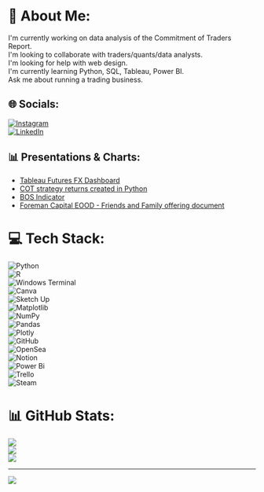 # 💫 About Me:
I'm currently working on data analysis of the Commitment of Traders Report.  
I'm looking to collaborate with traders/quants/data analysts.  
I'm looking for help with web design.  
I'm currently learning Python, SQL, Tableau, Power BI.  
Ask me about running a trading business.  

## 🌐 Socials:
[![Instagram](https://img.shields.io/badge/Instagram-%23E4405F.svg?logo=Instagram&logoColor=white)](https://instagram.com/joshua_carriere)  
[![LinkedIn](https://img.shields.io/badge/LinkedIn-%230077B5.svg?logo=linkedin&logoColor=white)](https://linkedin.com/in/joshua-carrière-392a282)  

## 📊 Presentations & Charts:
- [Tableau Futures FX Dashboard](https://public.tableau.com/app/profile/joshua.carriere/viz/FXFuturesDashboard/Dashboard1)
- [COT strategy returns created in Python](https://joshuacarriere.github.io/BankofCanada/cot-returns-2024.html)
- [BOS Indicator](https://joshuacarriere.github.io/BankofCanada/BOS_chart.html)
- [Foreman Capital EOOD - Friends and Family offering document](https://www.canva.com/design/DAGfEu96Y3I/18E2GGQ4SUtVTyJeSNxwgA/view?utm_content=DAGfEu96Y3I&utm_campaign=designshare&utm_medium=link2&utm_source=uniquelinks&utlId=h9326fa7425)

# 💻 Tech Stack:
![Python](https://img.shields.io/badge/python-3670A0?style=for-the-badge&logo=python&logoColor=ffdd54)  
![R](https://img.shields.io/badge/r-%23276DC3.svg?style=for-the-badge&logo=r&logoColor=white)  
![Windows Terminal](https://img.shields.io/badge/Windows%20Terminal-%234D4D4D.svg?style=for-the-badge&logo=windows-terminal&logoColor=white)  
![Canva](https://img.shields.io/badge/Canva-%2300C4CC.svg?style=for-the-badge&logo=Canva&logoColor=white)  
![Sketch Up](https://img.shields.io/badge/SketchUp-005F9E?style=for-the-badge&logo=sketchup&logoColor=white)  
![Matplotlib](https://img.shields.io/badge/Matplotlib-%23ffffff.svg?style=for-the-badge&logo=Matplotlib&logoColor=black)  
![NumPy](https://img.shields.io/badge/numpy-%23013243.svg?style=for-the-badge&logo=numpy&logoColor=white)  
![Pandas](https://img.shields.io/badge/pandas-%23150458.svg?style=for-the-badge&logo=pandas&logoColor=white)  
![Plotly](https://img.shields.io/badge/Plotly-%233F4F75.svg?style=for-the-badge&logo=plotly&logoColor=white)  
![GitHub](https://img.shields.io/badge/github-%23121011.svg?style=for-the-badge&logo=github&logoColor=white)  
![OpenSea](https://img.shields.io/badge/OpenSea-%232081E2.svg?style=for-the-badge&logo=opensea&logoColor=white)  
![Notion](https://img.shields.io/badge/Notion-%23000000.svg?style=for-the-badge&logo=notion&logoColor=white)  
![Power Bi](https://img.shields.io/badge/power_bi-F2C811?style=for-the-badge&logo=powerbi&logoColor=black)  
![Trello](https://img.shields.io/badge/Trello-%23026AA7.svg?style=for-the-badge&logo=Trello&logoColor=white)  
![Steam](https://img.shields.io/badge/steam-%23000000.svg?style=for-the-badge&logo=steam&logoColor=white)  

# 📊 GitHub Stats:
![](https://github-readme-stats.vercel.app/api?username=JoshuaCarriere&theme=dark&hide_border=false&include_all_commits=false&count_private=false)  
![](https://nirzak-streak-stats.vercel.app/?user=JoshuaCarriere&theme=dark&hide_border=false)  
![](https://github-readme-stats.vercel.app/api/top-langs/?username=JoshuaCarriere&theme=dark&hide_border=false&include_all_commits=false&count_private=false&layout=compact)  

---
[![](https://visitcount.itsvg.in/api?id=JoshuaCarriere&icon=0&color=0)](https://visitcount.itsvg.in)

<!-- Proudly created with GPRM ( https://gprm.itsvg.in ) -->
